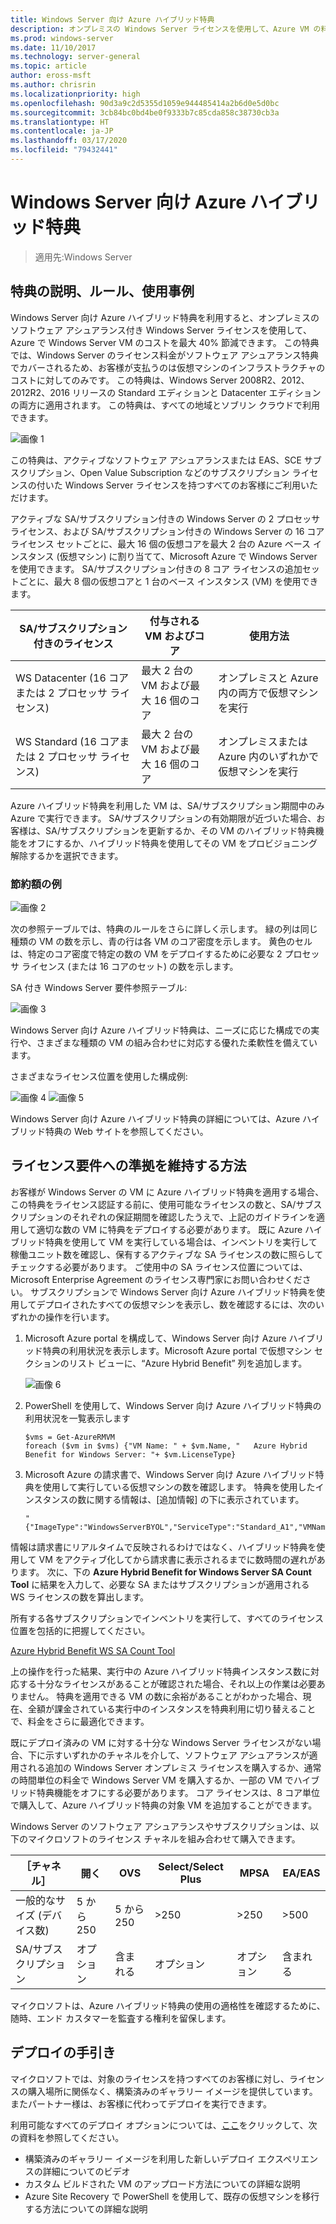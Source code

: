```yaml
---
title: Windows Server 向け Azure ハイブリッド特典
description: オンプレミスの Windows Server ライセンスを使用して、Azure VM の料金を節約できます
ms.prod: windows-server
ms.date: 11/10/2017
ms.technology: server-general
ms.topic: article
author: eross-msft
ms.author: chrisrin
ms.localizationpriority: high
ms.openlocfilehash: 90d3a9c2d5355d1059e944485414a2b6d0e5d0bc
ms.sourcegitcommit: 3cb84bc0bd4be0f9333b7c85cda858c38730cb3a
ms.translationtype: HT
ms.contentlocale: ja-JP
ms.lasthandoff: 03/17/2020
ms.locfileid: "79432441"
---
```

# <a name="azure-hybrid-benefit-for-windows-server"></a>Windows Server 向け Azure ハイブリッド特典

>適用先:Windows Server

## <a name="benefit-description-rules-and-use-cases"></a>特典の説明、ルール、使用事例

Windows Server 向け Azure ハイブリッド特典を利用すると、オンプレミスのソフトウェア アシュアランス付き Windows Server ライセンスを使用して、Azure で Windows Server VM のコストを最大 40% 節減できます。  この特典では、Windows Server のライセンス料金がソフトウェア アシュアランス特典でカバーされるため、お客様が支払うのは仮想マシンのインフラストラクチャのコストに対してのみです。  この特典は、Windows Server 2008R2、2012、2012R2、2016 リリースの Standard エディションと Datacenter エディションの両方に適用されます。  この特典は、すべての地域とソブリン クラウドで利用できます。


![画像 1](media/ahb01.png)

この特典は、アクティブなソフトウェア アシュアランスまたは EAS、SCE サブスクリプション、Open Value Subscription などのサブスクリプション ライセンスの付いた Windows Server ライセンスを持つすべてのお客様にご利用いただけます。  

アクティブな SA/サブスクリプション付きの Windows Server の 2 プロセッサ ライセンス、および SA/サブスクリプション付きの Windows Server の 16 コア ライセンス セットごとに、最大 16 個の仮想コアを最大 2 台の Azure ベース インスタンス (仮想マシン) に割り当てて、Microsoft Azure で Windows Server を使用できます。 SA/サブスクリプション付きの 8 コア ライセンスの追加セットごとに、最大 8 個の仮想コアと 1 台のベース インスタンス (VM) を使用できます。

| SA/サブスクリプション付きのライセンス            | 付与される VM およびコア            | 使用方法                                |
|-----------------------------------------|----------------------------------|-----------------------------------------------------|
| WS Datacenter (16 コアまたは 2 プロセッサ ライセンス)  | 最大 2 台の VM および最大 16 個のコア | オンプレミスと Azure 内の両方で仮想マシンを実行  |
| WS Standard (16 コアまたは 2 プロセッサ ライセンス)    | 最大 2 台の VM および最大 16 個のコア | オンプレミスまたは Azure 内のいずれかで仮想マシンを実行 |

Azure ハイブリッド特典を利用した VM は、SA/サブスクリプション期間中のみ Azure で実行できます。 SA/サブスクリプションの有効期限が近づいた場合、お客様は、SA/サブスクリプションを更新するか、その VM のハイブリッド特典機能をオフにするか、ハイブリッド特典を使用してその VM をプロビジョニング解除するかを選択できます。 

### <a name="savings-examples"></a>節約額の例 

![画像 2](media/ahb02.png)
 
次の参照テーブルでは、特典のルールをさらに詳しく示します。 緑の列は同じ種類の VM の数を示し、青の行は各 VM のコア密度を示します。 黄色のセルは、特定のコア密度で特定の数の VM をデプロイするために必要な 2 プロセッサ ライセンス (または 16 コアのセット) の数を示します。 

SA 付き Windows Server 要件参照テーブル:

![画像 3](media/ahb03.png)
 
Windows Server 向け Azure ハイブリッド特典は、ニーズに応じた構成での実行や、さまざまな種類の VM の組み合わせに対応する優れた柔軟性を備えています。

さまざまなライセンス位置を使用した構成例:

![画像 4](media/ahb04.png)
![画像 5](media/ahb05.png)

 
Windows Server 向け Azure ハイブリッド特典の詳細については、Azure ハイブリッド特典の Web サイトを参照してください。

## <a name="how-to-maintain-compliance"></a>ライセンス要件への準拠を維持する方法

お客様が Windows Server の VM に Azure ハイブリッド特典を適用する場合、この特典をライセンス認証する前に、使用可能なライセンスの数と、SA/サブスクリプションのそれぞれの保証期間を確認したうえで、上記のガイドラインを適用して適切な数の VM に特典をデプロイする必要があります。 既に Azure ハイブリッド特典を使用して VM を実行している場合は、インベントリを実行して稼働ユニット数を確認し、保有するアクティブな SA ライセンスの数に照らしてチェックする必要があります。  ご使用中の SA ライセンス位置については、Microsoft Enterprise Agreement のライセンス専門家にお問い合わせください。
サブスクリプションで Windows Server 向け Azure ハイブリッド特典を使用してデプロイされたすべての仮想マシンを表示し、数を確認するには、次のいずれかの操作を行います。

1. Microsoft Azure portal を構成して、Windows Server 向け Azure ハイブリッド特典の利用状況を表示します。Microsoft Azure portal で仮想マシン セクションのリスト ビューに、“Azure Hybrid Benefit” 列を追加します。 

    ![画像 6](media/ahb06.png)

2.  PowerShell を使用して、Windows Server 向け Azure ハイブリッド特典の利用状況を一覧表示します

    ```
    $vms = Get-AzureRMVM 
    foreach ($vm in $vms) {"VM Name: " + $vm.Name, "   Azure Hybrid Benefit for Windows Server: "+ $vm.LicenseType}
    ```

3.  Microsoft Azure の請求書で、Windows Server 向け Azure ハイブリッド特典を使用して実行している仮想マシンの数を確認します。 特典を使用したインスタンスの数に関する情報は、[追加情報] の下に表示されています。

    ```
    "{"ImageType":"WindowsServerBYOL","ServiceType":"Standard_A1","VMName":"","UsageType":"ComputeHR"}" 
    ```

情報は請求書にリアルタイムで反映されるわけではなく、ハイブリッド特典を使用して VM をアクティブ化してから請求書に表示されるまでに数時間の遅れがあります。
次に、下の **Azure Hybrid Benefit for Windows Server SA Count Tool** に結果を入力して、必要な SA またはサブスクリプションが適用される WS ライセンスの数を算出します。

所有する各サブスクリプションでインベントリを実行して、すべてのライセンス位置を包括的に把握してください。

[Azure Hybrid Benefit WS SA Count Tool](https://download.microsoft.com/download/7/1/2/712FEFF0-155C-4ABF-96C0-CE4EC4DB0516/Azure_Hybrid_Benefit_Windows_Server_SA_Count_Tool.xlsx)

上の操作を行った結果、実行中の Azure ハイブリッド特典インスタンス数に対応する十分なライセンスがあることが確認された場合、それ以上の作業は必要ありません。 特典を適用できる VM の数に余裕があることがわかった場合、現在、全額が課金されている実行中のインスタンスを特典利用に切り替えることで、料金をさらに最適化できます。

既にデプロイ済みの VM に対する十分な Windows Server ライセンスがない場合、下に示すいずれかのチャネルを介して、ソフトウェア アシュアランスが適用される追加の Windows Server オンプレミス ライセンスを購入するか、通常の時間単位の料金で Windows Server VM を購入するか、一部の VM でハイブリッド特典機能をオフにする必要があります。 コア ライセンスは、8 コア単位で購入して、Azure ハイブリッド特典の対象 VM を追加することができます。 

Windows Server のソフトウェア アシュアランスやサブスクリプションは、以下のマイクロソフトのライセンス チャネルを組み合わせて購入できます。

| ［チャネル］                      | 開く     | OVS      | Select/Select Plus  | MPSA       | EA/EAS   |
|------------------------------|----------|----------|-----------------------|-----------|----------|
| 一般的なサイズ (デバイス数)  | 5 から 250    | 5 から 250    | >250                  | >250      | >500     |
| SA/サブスクリプション            | オプション | 含まれる | オプション              | オプション  | 含まれる |

マイクロソフトは、Azure ハイブリッド特典の使用の適格性を確認するために、随時、エンド カスタマーを監査する権利を留保します。 

## <a name="deployment-guidance"></a>デプロイの手引き 

マイクロソフトでは、対象のライセンスを持つすべてのお客様に対し、ライセンスの購入場所に関係なく、構築済みのギャラリー イメージを提供しています。またパートナー様は、お客様に代わってデプロイを実行できます。 

利用可能なすべてのデプロイ オプションについては、[ここ](https://azure.microsoft.com/pricing/hybrid-use-benefit/)をクリックして、次の資料を参照してください。 
-   構築済みのギャラリー イメージを利用した新しいデプロイ エクスペリエンスの詳細についてのビデオ
-   カスタム ビルドされた VM のアップロード方法についての詳細な説明 
-   Azure Site Recovery で PowerShell を使用して、既存の仮想マシンを移行する方法についての詳細な説明 
